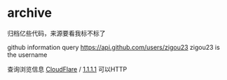# archive

归档亿些代码，来源要看我标不标了

github information query https://api.github.com/users/zigou23 zigou23 is the username

查询浏览信息 [CloudFlare](https://cloudflare.com/cdn-cgi/trace) / [1.1.1.1](https://1.1.1.1/cdn-cgi/trace) 可以HTTP
